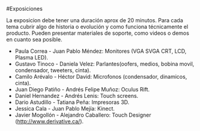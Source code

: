 #Exposiciones

La exposicion debe tener una duración aprox de 20 minutos. Para cada tema cubrir algo de historia o evolución y como funciona técnicamente el producto. Pueden presentar materiales de soporte, como videos o demos en cuanto sea posible.

* Paula Correa - Juan Pablo Méndez:	Monitores (VGA SVGA CRT, LCD, Plasma LED).
* Gustavo Tinoco - Daniela Velez:	Parlantes(oofers, medios, bobina movil, condensador, tweeters, cinta).
* Camilo Arévalo - Héctor David:	Microfonos (condensador, dinamicos, cinta).
* Juan Diego Patiño - Andrés Felipe Muñoz:	Oculus Rift.
* Daniel Hernandez - Andrés Lenis:	Touch screens.
* Dario Astudillo - Tatiana Peña:	Impresoras 3D.
* Jessica Cala - Juan Pablo Mejía:	Kinect.
* Javier Mogollón -	Alejandro Caballero:	Touch Designer (http://www.derivative.ca/).
